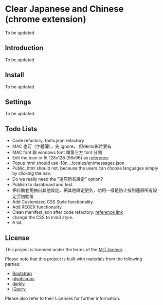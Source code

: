 # Clear Japanese and Chinese (chrome extension)

To be updated.


## Introduction

To be updated.


## Install

To be updated.


## Settings

To be updated.


## Todo Lists

- Code refactory, fonts.json refactory
- MAC 也可（字體簿），先 ignore， 但demo影片要有
- MAC font 跟 windows font 跟第三方 font 分開
- Edit the icon to fit 128x128 (96x96) as [reference](https://developer.chrome.com/webstore/images?hl=zh-TW)
- Popup.html should use i18n, _locales/en/messages.json.
- Public_html should not, because the users can choose languages simply by clicking the nav.
- Do we really need the "還原所有設定" option?
- Publish to dashboard and test.
- 把自動套用抽出其他設定。把其他設定更名，功用一樣是防止按到還原所有設定至初始值
- Add Customized CSS Style functionality.
- Add REGEX functionality.
- Clean manifest.json after code refactory. [reference link](https://developer.chrome.com/extensions/manifest)
- change the CSS to mm3 style.
- A lot.


## License

This project is licensed under the terms of the [MIT license](http://opensource.org/licenses/MIT).

Please note that this project is built with materials from the following parties:

- [Bootstrap](http://getbootstrap.com/)
- [glyphicons](http://glyphicons.com/license/)
- [darkly](http://bootswatch.com/darkly/)
- [jQuery](https://jquery.com/)

Please also refer to their Licenses for further information.
